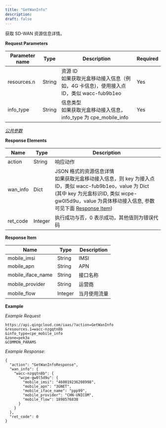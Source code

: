 ```yaml
---
title: "GetWanInfo"
description: 
draft: false
---
```




获取 SD-WAN 资源信息详情。


**Request Parameters**

| Parameter name | Type | Description | Required |
| --- | --- | --- | --- |
| resources.n | String | 资源 ID<br/>如果获取光盒移动接入信息（例如，4G 卡信息)，使用接入点 ID，类似 wacc-fub9b1eo | Yes |
| info_type | String | 信息类型<br/>如果获取光盒移动接入信息，info_type 为 cpe_mobile_info | Yes |

[_公共参数_](../../../parameters)

**Response Elements**

| Name | Type | Description |
| --- | --- | --- |
| action | String | 响应动作 |
| wan_info | Dict | JSON 格式的资源信息详情<br/>如果获取光盒移动接入信息，则 key 为接入点ID，类似 wacc-fub9b1eo，value 为 Dict<br/>(其中 key 为光盒标识ID, 类似 wcpe-gw0l5d9u，value 为具体移动接入信息, 参数可见下面 [Response Item](#response-item)) |
| ret_code | Integer | 执行成功与否，0 表示成功，其他值则为错误代码 |

**Response Item**

| Name | Type | Description |
| --- | --- | --- |
| mobile_imsi | String | IMSI |
| mobile_apn | String | APN |
| mobile_iface_name | String | 接口名称 |
| mobile_provider | String | 运营商 |
| mobile_flow | Integer | 当月使用流量 |

**Example**

_Example Request_

```
https://api.qingcloud.com/iaas/?action=GetWanInfo
&resources.1=wacc-nzgqtn8b
&info_type=cpe_mobile_info
&zone=pek3a
&COMMON_PARAMS
```

_Example Response_:

```
{
  "action": "GetWanInfoResponse", 
  "wan_info": {
    "wacc-nzgqtn8b": {
      "wcpe-gw0l5d9u": {
        "mobile_imsi": "460019236208998", 
        "mobile_apn": "3GNET", 
        "mobile_iface_name": "ppp99", 
        "mobile_provider": "CHN-UNICOM", 
        "mobile_flow": 1898576838
      }
    }
  }, 
  "ret_code": 0
}
```
